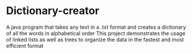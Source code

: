 # Dictionary-creator
A java program that takes any text in a .txt format and creates a dictionary of all the words in alphabetical order
This project demonstrates the usage of linked lists as well as trees to organize the data in the fastest and most efficient format
